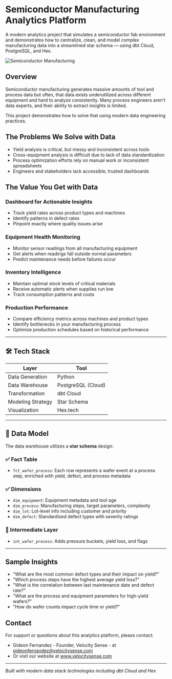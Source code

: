 # Semiconductor Manufacturing Analytics Platform
A modern analytics project that simulates a semiconductor fab environment and demonstrates how to centralize, clean, and model complex manufacturing data into a streamlined star schema — using dbt Cloud, PostgreSQL, and Hex.

![Semiconductor Manufacturing](https://images.unsplash.com/photo-1510746001195-0db09655b6db?q=80&w=3732&auto=format&fit=crop&ixlib=rb-4.0.3&ixid=M3wxMjA3fDB8MHxwaG90by1wYWdlfHx8fGVufDB8fHx8fA%3D%3D)


## Overview

Semiconductor manufacturing generates massive amounts of tool and process data but often, that data exists underutilized across different equipment and hard to analyze consistently. Many process engineers aren't data experts, and their ability to extract insights is limited.

This project demonstrates how to solve that using modern data engineering practices.

## The Problems We Solve with Data

- Yield analysis is critical, but messy and inconsistent across tools
- Cross-equipment analysis is difficult due to lack of data standardization
- Process optimization efforts rely on manual work or inconsistent spreadsheets
- Engineers and stakeholders lack accessible, trusted dashboards

## The Value You Get with Data

### Dashboard for Actionable Insights

- Track yield rates across product types and machines
- Identify patterns in defect rates
- Pinpoint exactly where quality issues arise

### Equipment Health Monitoring

- Monitor sensor readings from all manufacturing equipment
- Get alerts when readings fall outside normal parameters
- Predict maintenance needs before failures occur

### Inventory Intelligence

- Maintain optimal stock levels of critical materials
- Receive automatic alerts when supplies run low
- Track consumption patterns and costs

### Production Performance

- Compare efficiency metrics across machines and product types
- Identify bottlenecks in your manufacturing process
- Optimize production schedules based on historical performance

---

## 🛠 Tech Stack

| Layer              | Tool                |
|-------------------|---------------------|
| Data Generation    | Python              |
| Data Warehouse     | PostgreSQL (Cloud)  |
| Transformation     | dbt Cloud           |
| Modeling Strategy  | Star Schema         |
| Visualization      | Hex.tech            |

---

## 📐 Data Model

The data warehouse utilizes a **star schema** design:

### ✅ Fact Table

- `fct_wafer_process`: Each row represents a wafer event at a process step, enriched with yield, defect, and process metadata

### ✅ Dimensions

- `dim_equipment`: Equipment metadata and tool age
- `dim_process`: Manufacturing steps, target parameters, complexity
- `dim_lot`: Lot-level info including customer and priority
- `dim_defect`: Standardized defect types with severity ratings

### 🧼 Intermediate Layer

- `int_wafer_process`: Adds pressure buckets, yield loss, and flags

---

## Sample Insights

- "What are the most common defect types and their impact on yield?"
- "Which process steps have the highest average yield loss?"
- "What is the correlation between last maintenance date and defect rate?"
- "What are the process and equipment parameters for high-yield wafers?"
- "How do wafer counts impact cycle time or yield?"

## Contact

For support or questions about this analytics platform, please contact:

- Gideon Fernandez - Founder, Velocity Sense - at gideonfernandez@velocitysense.com
- Or visit our website at www.velocitysense.com

---
_Built with modern data stack technologies including dbt Cloud and Hex_
